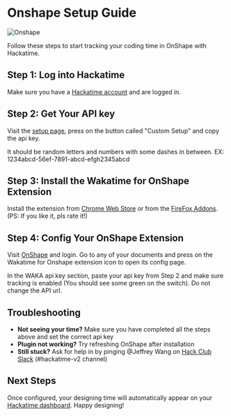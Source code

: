# Onshape Setup Guide

![Onshape](/images/editor-icons/onshape-128.png)

Follow these steps to start tracking your coding time in OnShape with Hackatime.

## Step 1: Log into Hackatime

Make sure you have a [Hackatime account](https://hackatime.hackclub.com) and are logged in.

## Step 2: Get Your API key

Visit the [setup page](https://hackatime.hackclub.com/my/wakatime_setup#show-advanced-button), press on the button called "Custom Setup" and copy the api key. 

It should be random letters and numbers with some dashes in between. EX: 1234abcd-56ef-7891-abcd-efgh2345abcd

## Step 3: Install the Wakatime for OnShape Extension

Install the extension from [Chrome Web Store](https://chromewebstore.google.com/detail/onshape-wakatime/kieglbolocchhhcblnhaiodbpgkjcecg) or from the [FireFox Addons](https://addons.mozilla.org/en-US/firefox/addon/onshape-wakatime/). (PS: If you like it, pls rate it!)


## Step 4: Config Your OnShape Extension

Visit [OnShape](https://onshape.com/) and login. Go to any of your documents and press on the Wakatime for Onshape extension icon to open its config page. 

In the WAKA api key section, paste your api key from Step 2 and make sure tracking is enabled (You should see some green on the switch). Do not change the API url. 

## Troubleshooting

- **Not seeing your time?** Make sure you have completed all the steps above and set the correct api key
- **Plugin not working?** Try refreshing OnShape after installation
- **Still stuck?** Ask for help in by pinging @Jeffrey Wang on [Hack Club Slack](https://hackclub.slack.com) (#hackatime-v2 channel)

## Next Steps

Once configured, your designing time will automatically appear on your [Hackatime dashboard](https://hackatime.hackclub.com). Happy designing!
